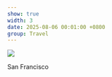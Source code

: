 ```yaml
---
show: true
width: 3
date: 2025-08-06 00:01:00 +0800
group: Travel
---
```

<div>
<img src="{{ 'assets/images/etc/meow7.jpg' | relative_url }}" class="img-fluid rounded-xl" >
  <div class="card-body">
    <p class="card-text">
      San Francisco
    </p>
  </div>
</div>